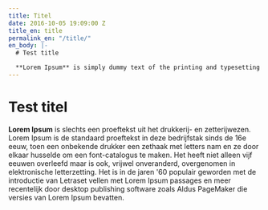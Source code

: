 ```yaml
---
title: Titel
date: 2016-10-05 19:09:00 Z
title_en: title
permalink_en: "/title/"
en_body: |-
  # Test title

  **Lorem Ipsum** is simply dummy text of the printing and typesetting industry. Lorem Ipsum has been the industry's standard dummy text ever since the 1500s, when an unknown printer took a galley of type and scrambled it to make a type specimen book. It has survived not only five centuries, but also the leap into electronic typesetting, remaining essentially unchanged. It was popularised in the 1960s with the release of Letraset sheets containing Lorem Ipsum passages, and more recently with desktop publishing software like Aldus PageMaker including versions of Lorem Ipsum.
---
```


# Test titel

**Lorem Ipsum** is slechts een proeftekst uit het drukkerij- en zetterijwezen. Lorem Ipsum is de standaard proeftekst in deze bedrijfstak sinds de 16e eeuw, toen een onbekende drukker een zethaak met letters nam en ze door elkaar husselde om een font-catalogus te maken. Het heeft niet alleen vijf eeuwen overleefd maar is ook, vrijwel onveranderd, overgenomen in elektronische letterzetting. Het is in de jaren '60 populair geworden met de introductie van Letraset vellen met Lorem Ipsum passages en meer recentelijk door desktop publishing software zoals Aldus PageMaker die versies van Lorem Ipsum bevatten.